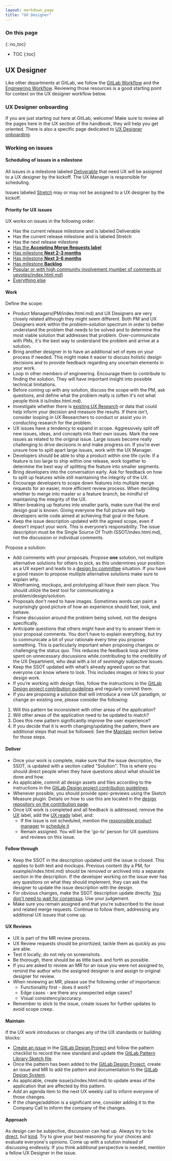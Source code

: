 ```yaml
---
layout: markdown_page
title: "UX Designer"
---
```


### On this page

{:.no_toc}

- TOC
{:toc}

## UX Designer

Like other departments at GitLab, we follow the [GitLab Workflow](https://github.com/isamu-isozaki/teamai_test/tree/master/communication/#everything-starts-with-an-issue/index.html.md) and the [Engineering Workflow](https://github.com/isamu-isozaki/teamai_test/tree/master/engineering/workflow/index.html.md/index.html.md). Reviewing those resources is a good starting point for context on the UX designer workflow below.

### UX Designer onboarding

If you are just starting out here at GitLab, welcome! Make sure to review all the pages here in the UX section of the handbook, they will help you get oriented. There is also a specific page dedicated to [UX Designer onboarding](https://github.com/isamu-isozaki/teamai_test/tree/master/engineering/ux/uxdesigner-onboarding/index.html.md).

### Working on issues

#### Scheduling of issues in a milestone
All issues in a milestone labeled [Deliverable](https://gitlab.com/groups/gitlab-org/issues?state=opened&label_name%5B%5D=Deliverable/index.html.md) that need UX will be assigned to a UX designer by the kickoff. The UX Manager is responsible for scheduling.

Issues labeled [Stretch](https://gitlab.com/groups/gitlab-org/-/issues?scope=all&utf8=%E2%9C%93&state=opened&label_name[]=Stretch/index.html.md) may or may not be assigned to a UX designer by the kickoff. 

#### Priority for UX issues
UX works on issues in the following order:
* Has the current release milestone and is labeled Deliverable
* Has the current release milestone and is labeled Stretch
* Has the next release milestone
* [Has the **Accepting Merge Requests label**](https://gitlab.com/groups/gitlab-org/-/issues?scope=all&utf8=%E2%9C%93&state=opened&label_name[]=Accepting%20Merge%20Requests/index.html.md)
* [Has milestone **Next 2-3 months**](https://gitlab.com/groups/gitlab-org/issues?scope=all&state=opened&utf8=%E2%9C%93&milestone_title=Next+2-3+months&label_name%5B%5D=UX/index.html.md)
* [Has milestone **Next 3-6 months**](https://gitlab.com/groups/gitlab-org/issues?scope=all&state=opened&utf8=%E2%9C%93&milestone_title=Next+3-6+months&label_name%5B%5D=UX/index.html.md)
* [Has milestone **Backlog**](https://gitlab.com/groups/gitlab-org/issues?scope=all&state=opened&utf8=%E2%9C%93&milestone_title=Backlog&label_name%5B%5D=UX/index.html.md)
* [Popular or with high community involvement (number of comments or upvotes/index.html.md)](https://gitlab.com/groups/gitlab-org/issues?label_name%5B%5D=UX&scope=all&sort=upvotes_desc&state=opened/index.html.md)
* [Everything else](https://gitlab.com/groups/gitlab-org/-/issues?scope=all&utf8=%E2%9C%93&state=opened&label_name[]=UX/index.html.md)

#### Work
Define the scope:
* Product Managers(PM/index.html.md) and UX Designers are very closely related although they might seem different. Both PM and UX Designers work within the _problem–solution_ spectrum in order to better understand the problem that needs to be solved and to determine the most viable solution that addresses that problem. Over-communicate with PMs, it's the best way to understand the problem and arrive at a solution.
* Bring another designer in to have an additional set of eyes on your process if needed. This might make it easier to discuss holistic design decisions and to provide feedback regarding any uncertain elements in your work.
* Loop in other members of engineering. Encourage them to contribute to finding the solution. They will have important insight into possible technical limitations.
* Before coming up with any solution, discuss the scope with the PM, ask questions, and define what the problem really is (often it's not what people think it is/index.html.md).
* Investigate whether there is [existing UX Research](https://github.com/isamu-isozaki/teamai_test/tree/master/engineering/ux/ux-research#ux-research-archive/index.html.md) or data that could help inform your decision and measure the results. If there isn't, consider looping in UX Researchers to conduct or assist you in conducting research for the problem.
* UX issues have a tendency to expand in scope. Aggressively split off new issues, ideas, and concepts into their own issues. Mark the new issues as related to the original issue. Large issues become really challenging to drive decisions in and make progress on. If you’re ever unsure how to split apart large issues, work with the UX Manager.
* Developers should be able to ship a product within one life cycle. If a feature is too large to ship within one release, work together to determine the best way of splitting the feature into smaller segments.
* Bring developers into the conversation early. Ask for feedback on how to split up features while still maintaining the integrity of the UX.
* Encourage developers to scope down features into multiple merge requests for an easier, more efficient review process. When deciding whether to merge into master or a feature branch, be mindful of maintaining the integrity of the UX.
* When breaking up features into smaller parts, make sure that the end design goal is known. Giving everyone the full picture will help developers write code aimed at achieving that goal in the future.
* Keep the issue description updated with the agreed scope, even if doesn’t impact your work. This is everyone’s responsibility. The issue description must be the Single Source Of Truth (SSOT/index.html.md), not the discussion or individual comments.

Propose a solution:
* Add comments with your proposals. Propose **one** solution, not multiple alternative solutions for others to pick, as this undermines your position as a UX expert and leads to a [design by committee](https://en.wikipedia.org/wiki/Design_by_committee/index.html.md) situation. If you have a good reason to propose multiple alternative solutions make sure to explain why.
* Wireframing, mockups, and prototyping all have their own place. You should utilize the best tool for communicating a problem/design/solution.
* Proposals don't need to have images. Sometimes words can paint a surprisingly good picture of how an experience should feel, look, and behave.
* Frame discussion around the problem being solved, not the designs specifically.
* Anticipate questions that others might have and try to answer them in your proposal comments. You don’t have to explain everything, but try to communicate a bit of your rationale every time you propose something. This is particularly important when proposing changes or challenging the status quo. This reduces the feedback loop and time spent on unnecessary discussions while contributing to the credibility of the UX Department, who deal with a lot of *seemingly* subjective issues.
* Keep the SSOT updated with what’s already agreed upon so that everyone can know where to look. This includes images or links to your design work.
* If you’re working with design files, follow the instructions in the [GitLab Design project contribution guidelines][gitlab-design-project-contribution-guidelines] and regularly commit them.
* If you are proposing a solution that will introduce a new UX paradigm, or change an existing one, please consider the following: 
1. Will this pattern be inconsistent with other areas of the application? 
1. Will other areas of the application need to be updated to match? 
1. Does this new pattern significantly improve the user experience? 
1. If you decide that it is worth changing/updating the pattern, there are additional steps that must be followed. See the [Maintain](https://github.com/isamu-isozaki/teamai_test/tree/master/engineering/ux/ux-designer#maintain/index.html.md) section below for those steps.

#### Deliver

* Once your work is complete, make sure that the issue description, the SSOT, is updated with a section called "Solution". This is where you should direct people when they have questions about what should be done and how.
* As applicable, commit all design assets and files according to the instructions in the [GitLab Design project contribution guidelines][gitlab-design-project-contribution-guidelines].
* Whenever possible, you should provide spec-previews using the Sketch Measure plugin. Details on how to use this are located in the [design repository on the contribution page](https://gitlab.com/gitlab-org/gitlab-design/blob/master/CONTRIBUTING.md#superpowers-/index.html.md).
* Once UX work is completed and all feedback is addressed, remove the [UX][ux-label] label, add the [UX ready][ux-ready-label] label, and:
    * If the issue is not scheduled, mention the [responsible product manager](https://github.com/isamu-isozaki/teamai_test/tree/master/product/#who-to-talk-to-for-what/index.html.md) to [schedule it](https://github.com/isamu-isozaki/teamai_test/tree/master/engineering/workflow/#scheduling-issues/index.html.md)
    * Remain assigned. You will be the 'go-to' person for UX questions and reviews on this issue.

#### Follow through

* Keep the SSOT in the description updated until the issue is closed. This applies to both text and mockups. Previous content (by a PM, for example/index.html.md) should be removed or archived into a separate section in the description. If the developer working on the issue ever has any questions on what they should implement, they can ask the designer to update the issue description with the design.
* For obvious changes, make the SSOT description update directly. [You don't need to wait for consensus](https://github.com/isamu-isozaki/teamai_test/tree/master/values/index.html.md/index.html.md). Use your judgement.
* Make sure you remain assigned and that you’re subscribed to the issue and related merge requests. Continue to follow them, addressing any additional UX issues that come up.

#### UX Reviews

* UX is part of the MR review process.
* UX Review requests should be prioritized, tackle them as quickly as you are able.
* Test it locally, do not rely on screenshots.
* Be thorough, there should be as little back and forth as possible.
* If you are asked to review an MR for an issue you were not assigned to, remind the author who the assigned designer is and assign to original designer for review.
* When reviewing an MR, please use the following order of importance:
    * Functionality first - does it work?
    * Edge cases - are there any unexpected edge cases?
    * Visual consistency/accuracy.
* Remember to stick to the issue, create issues for further updates to avoid scope creep.

#### Maintain

If the UX work introduces or changes any of the UX standards or building blocks:

* [Create an issue](https://gitlab.com/gitlab-org/gitlab-design/issues/new?issuable_template=UX%20Pattern/index.html.md) in the [GitLab Design Project](https://gitlab.com/gitlab-org/gitlab-design/index.html.md) and follow the pattern checklist to record the new standard and update the [GitLab Pattern Library Sketch file](https://gitlab.com/gitlab-org/gitlab-design/blob/master/gitlab-pattern-library.sketch/index.html.md).
* Once the pattern has been added to the [GitLab Design Project](https://gitlab.com/gitlab-org/gitlab-design/index.html.md), create an issue and MR to add the pattern and documentation to the [GitLab Design System](https://gitlab.com/gitlab-org/design.gitlab.com/index.html.md).
* As applicable, create issue(s/index.html.md) to update areas of the application that are affected by this pattern. 
* Add an agenda item to the next UX weekly call to inform everyone of those changes.
* If the change/addition is a significant one, consider adding it to the Company Call to inform the company of the changes.

#### Approach

As design can be subjective, discussion can heat up. Always try to be [direct](https://github.com/isamu-isozaki/teamai_test/tree/master/values/#directness/index.html.md), but [kind](https://github.com/isamu-isozaki/teamai_test/tree/master/values/#kindness/index.html.md). Try to give your best reasoning for your choices and evaluate everyone's opinions. Come up with a solution instead of discussing endlessly. If you think additional perspective is needed, mention a fellow UX Designer in the issue.

[ux-guide]: https://docs.gitlab.com/ee/development/ux_guide/
[ux-label]: https://gitlab.com/groups/gitlab-org/issues?scope=all&state=opened&utf8=%E2%9C%93&label_name%5B%5D=UX
[ux-ready-label]: https://gitlab.com/groups/gitlab-org/issues?scope=all&state=opened&utf8=%E2%9C%93&label_name%5B%5D=UX+ready
[gitlab-design-project-contribution-guidelines]: https://gitlab.com/gitlab-org/gitlab-design/blob/master/CONTRIBUTING.md
[twitter-sheet]: https://docs.google.com/spreadsheets/d/1GDAUNujD1-eRYxAj4FIYbCyy8ltCwwIWqVTd9-gf4wA/edit
